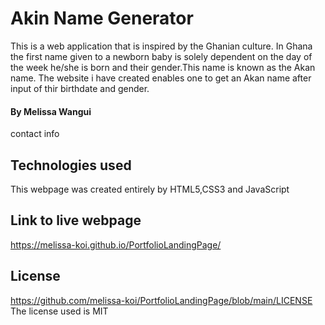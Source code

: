 # Akin Name Generator

This is a web application that is inspired by the Ghanian culture. In Ghana the first name given to a newborn baby is solely dependent on the day of the week he/she is born and their gender.This name is known as the Akan name. The website i have created enables one to get an Akan name after input of thir birthdate and gender.

#### By Melissa Wangui 
contact info
## Technologies used
This webpage was created entirely by HTML5,CSS3 and JavaScript
## Link to live webpage
<https://melissa-koi.github.io/PortfolioLandingPage/>
## License
<https://github.com/melissa-koi/PortfolioLandingPage/blob/main/LICENSE><br>
The license used is MIT
